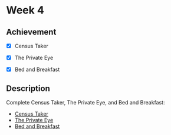 # Week 4

## Achievement

- [x] Census Taker
- [x] The Private Eye
- [x] Bed and Breakfast


## Description

Complete Census Taker, The Private Eye, and Bed and Breakfast:

- [Census Taker](https://cs50.harvard.edu/sql/2023/psets/4/census/)
- [The Private Eye](https://cs50.harvard.edu/sql/2023/psets/4/private/)
- [Bed and Breakfast](https://cs50.harvard.edu/sql/2023/psets/4/bnb/)